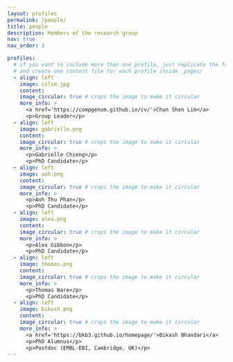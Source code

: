 ```yaml
---
layout: profiles
permalink: /people/
title: people
description: Members of the research group
nav: true
nav_order: 3

profiles:
  # if you want to include more than one profile, just replicate the following block
  # and create one content file for each profile inside _pages/
  - align: left
    image: cslim.jpg
    content:
    image_circular: true # crops the image to make it circular
    more_info: >
      <a href='https://compgenom.github.io/cv/'>Chun Shen Lim</a>
      <p>Group Leader</p>
  - align: left
    image: gabrielle.png
    content:
    image_circular: true # crops the image to make it circular
    more_info: >
      <p>Gabrielle Chieng</p>
      <p>PhD Candidate</p>
  - align: left
    image: anh.png
    content:
    image_circular: true # crops the image to make it circular
    more_info: >
      <p>Anh Thu Phan</p>
      <p>PhD Candidate</p>
  - align: left
    image: alex.png
    content:
    image_circular: true # crops the image to make it circular
    more_info: >
      <p>Alex Gibbon</p>
      <p>PhD Candidate</p>
  - align: left
    image: thomas.png
    content:
    image_circular: true # crops the image to make it circular
    more_info: >
      <p>Thomas Ware</p>
      <p>PhD Candidate</p>
  - align: left
    image: bikash.png
    content:
    image_circular: true # crops the image to make it circular
    more_info: >
      <a href='https://bkb3.github.io/homepage/'>Bikash Bhandari</a>
      <p>PhD Alumnus</p>
      <p>Postdoc (EMBL-EBI, Cambridge, UK)</p>
---
```

